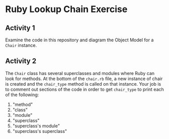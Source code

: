 <!-- Updated 12/13/2022 -->
# Ruby Lookup Chain Exercise

## Activity 1

Examine the code in this repository and diagram the Object Model for a `Chair` instance.

## Activity 2

The `Chair` class has several superclasses and modules where Ruby can look for methods. At the bottom of the `chair.rb` file, a new instance of chair is created and the `chair_type` method is called on that instance. Your job is to comment out sections of the code in order to get `chair_type` to print each of the following:

1. "method"
1. "class"
1. "module"
1. "superclass"
1. "superclass's module"
1. "superclass's superclass"
